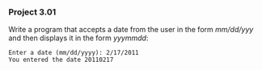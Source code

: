 ### Project 3.01
Write a program that accepts a date from the user in the form *mm/dd/yyy* and
then displays it in the form *yyymmdd*:

```
Enter a date (mm/dd/yyyy): 2/17/2011
You entered the date 20110217
```
